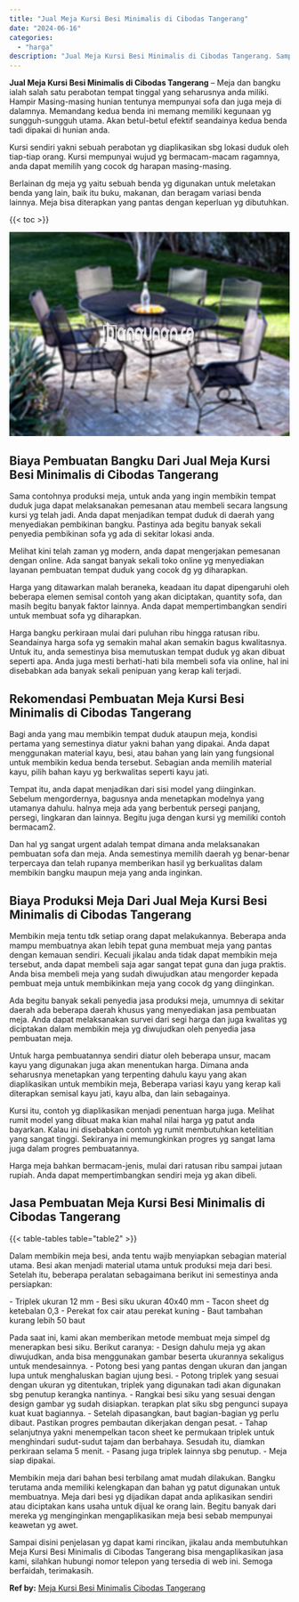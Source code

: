 ```yaml
---
title: "Jual Meja Kursi Besi Minimalis di Cibodas Tangerang"
date: "2024-06-16"
categories: 
  - "harga"
description: "Jual Meja Kursi Besi Minimalis di Cibodas Tangerang. Sampai disini penjelasan yg dapat kami rincikan, jikalau anda membutuhkan Meja Kursi Besi Minimalis di C..."
---
```


**Jual Meja Kursi Besi Minimalis di Cibodas Tangerang** – Meja dan bangku ialah salah satu perabotan tempat tinggal yang seharusnya anda miliki. Hampir Masing-masing hunian tentunya mempunyai sofa dan juga meja di dalamnya. Memandang kedua benda ini memang memiliki kegunaan yg sungguh-sungguh utama. Akan betul-betul efektif seandainya kedua benda tadi dipakai di hunian anda.

Kursi sendiri yakni sebuah perabotan yg diaplikasikan sbg lokasi duduk oleh tiap-tiap orang. Kursi mempunyai wujud yg bermacam-macam ragamnya, anda dapat memilih yang cocok dg harapan masing-masing.

Berlainan dg meja yg yaitu sebuah benda yg digunakan untuk meletakan benda yang lain, baik itu buku, makanan, dan beragam variasi benda lainnya. Meja bisa diterapkan yang pantas dengan keperluan yg dibutuhkan.

{{< toc >}}

![Jual Meja Kursi Besi Minimalis di Cibodas Tangerang](/images/jual-meja-besi-murah12.png)

## Biaya Pembuatan Bangku Dari Jual Meja Kursi Besi Minimalis di Cibodas Tangerang

Sama contohnya produksi meja, untuk anda yang ingin membikin tempat duduk juga dapat melaksanakan pemesanan atau membeli secara langsung kursi yg telah jadi. Anda dapat menjadikan tempat duduk di daerah yang menyediakan pembikinan bangku. Pastinya ada begitu banyak sekali penyedia pembikinan sofa yg ada di sekitar lokasi anda.

Melihat kini telah zaman yg modern, anda dapat mengerjakan pemesanan dengan online. Ada sangat banyak sekali toko online yg menyediakan layanan pembuatan tempat duduk yang cocok dg yg diharapkan.

Harga yang ditawarkan malah beraneka, keadaan itu dapat dipengaruhi oleh beberapa elemen semisal contoh yang akan diciptakan, quantity sofa, dan masih begitu banyak faktor lainnya. Anda dapat mempertimbangkan sendiri untuk membuat sofa yg diharapkan.

Harga bangku perkiraan mulai dari puluhan ribu hingga ratusan ribu. Seandainya harga sofa yg semakin mahal akan semakin bagus kwalitasnya. Untuk itu, anda semestinya bisa memutuskan tempat duduk yg akan dibuat seperti apa. Anda juga mesti berhati-hati bila membeli sofa via online, hal ini disebabkan ada banyak sekali penipuan yang kerap kali terjadi.

## Rekomendasi Pembuatan Meja Kursi Besi Minimalis di Cibodas Tangerang

Bagi anda yang mau membikin tempat duduk ataupun meja, kondisi pertama yang semestinya diatur yakni bahan yang dipakai. Anda dapat menggunakan material kayu, besi, atau bahan yang lain yang fungsional untuk membikin kedua benda tersebut. Sebagian anda memilih material kayu, pilih bahan kayu yg berkwalitas seperti kayu jati.

Tempat itu, anda dapat menjadikan dari sisi model yang diinginkan. Sebelum mengordernya, bagusnya anda menetapkan modelnya yang utamanya dahulu. halnya meja ada yang berbentuk persegi panjang, persegi, lingkaran dan lainnya. Begitu juga dengan kursi yg memiliki contoh bermacam2.

Dan hal yg sangat urgent adalah tempat dimana anda melaksanakan pembuatan sofa dan meja. Anda semestinya memilih daerah yg benar-benar terpercaya dan telah rupanya memberikan hasil yg berkualitas dalam membikin bangku maupun meja yang anda inginkan.

## Biaya Produksi Meja Dari Jual Meja Kursi Besi Minimalis di Cibodas Tangerang

Membikin meja tentu tdk setiap orang dapat melakukannya. Beberapa anda mampu membuatnya akan lebih tepat guna membuat meja yang pantas dengan kemauan sendiri. Kecuali jikalau anda tidak dapat membikin meja tersebut, anda dapat membeli saja agar sangat tepat guna dan juga praktis. Anda bisa membeli meja yang sudah diwujudkan atau mengorder kepada pembuat meja untuk membikinkan meja yang cocok dg yang diinginkan.

Ada begitu banyak sekali penyedia jasa produksi meja, umumnya di sekitar daerah ada beberapa daerah khusus yang menyediakan jasa pembuatan meja. Anda dapat melaksanakan survei dari segi harga dan juga kwalitas yg diciptakan dalam membikin meja yg diwujudkan oleh penyedia jasa pembuatan meja.

Untuk harga pembuatannya sendiri diatur oleh beberapa unsur, macam kayu yang digunakan juga akan menentukan harga. Dimana anda seharusnya menetapkan yang terpenting dahulu kayu yang akan diaplikasikan untuk membikin meja, Beberapa variasi kayu yang kerap kali diterapkan semisal kayu jati, kayu alba, dan lain sebagainya.

Kursi itu, contoh yg diaplikasikan menjadi penentuan harga juga. Melihat rumit model yang dibuat maka kian mahal nilai harga yg patut anda bayarkan. Kalau ini disebabkan contoh yg rumit membutuhkan ketelitian yang sangat tinggi. Sekiranya ini memungkinkan progres yg sangat lama juga dalam progres pembuatannya.

Harga meja bahkan bermacam-jenis, mulai dari ratusan ribu sampai jutaan rupiah. Anda dapat mempertimbangkan sendiri meja yg akan dibeli.

## Jasa Pembuatan Meja Kursi Besi Minimalis di Cibodas Tangerang

{{< table-tables table="table2" >}}

Dalam membikin meja besi, anda tentu wajib menyiapkan sebagian material utama. Besi akan menjadi material utama untuk produksi meja dari besi. Setelah itu, beberapa peralatan sebagaimana berikut ini semestinya anda persiapkan:

\- Triplek ukuran 12 mm - Besi siku ukuran 40x40 mm - Tacon sheet dg ketebalan 0,3 - Perekat fox cair atau perekat kuning - Baut tambahan kurang lebih 50 baut

Pada saat ini, kami akan memberikan metode membuat meja simpel dg menerapkan besi siku. Berikut caranya: - Design dahulu meja yg akan diwujudkan, anda bisa menggunakan gambar beserta ukurannya sekaligus untuk mendesainnya. - Potong besi yang pantas dengan ukuran dan jangan lupa untuk menghaluskan bagian ujung besi. - Potong triplek yang sesuai dengan ukuran yg ditentukan, triplek yang digunakan tadi akan digunakan sbg penutup kerangka nantinya. - Rangkai besi siku yang sesuai dengan design gambar yg sudah disiapkan. terapkan plat siku sbg pengunci supaya kuat kuat bagiannya. - Setelah dipasangkan, baut bagian-bagian yg perlu dibaut. Pastikan progres pembautan dikerjakan dengan pesat. - Tahap selanjutnya yakni menempelkan tacon sheet ke permukaan triplek untuk menghindari sudut-sudut tajam dan berbahaya. Sesudah itu, diamkan perkiraan selama 5 menit. - Pasang juga triplek lainnya sbg penutup. - Meja siap dipakai.

Membikin meja dari bahan besi terbilang amat mudah dilakukan. Bangku terutama anda memiliki kelengkapan dan bahan yg patut digunakan untuk membuatnya. Meja dari besi yg dijadikan dapat anda aplikasikan sendiri atau diciptakan kans usaha untuk dijual ke orang lain. Begitu banyak dari mereka yg menginginkan mengaplikasikan meja besi sebab mempunyai keawetan yg awet.

Sampai disini penjelasan yg dapat kami rincikan, jikalau anda membutuhkan Meja Kursi Besi Minimalis di Cibodas Tangerang bisa mengaplikasikan jasa kami, silahkan hubungi nomor telepon yang tersedia di web ini. Semoga berfaidah, terimakasih.

**Ref by:** [Meja Kursi Besi Minimalis Cibodas Tangerang](https://id.wikipedia.org/wiki/Meja)
